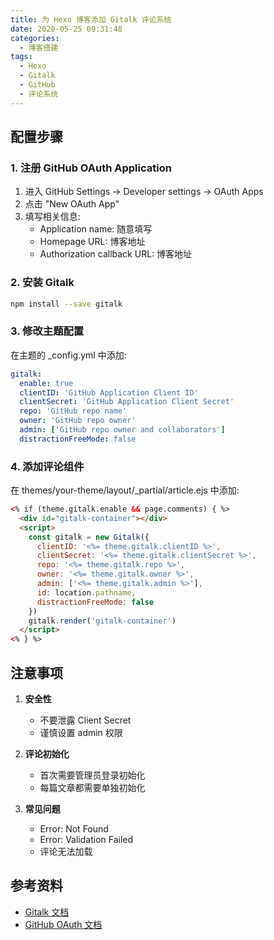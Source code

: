 ```yaml
---
title: 为 Hexo 博客添加 Gitalk 评论系统
date: 2020-05-25 09:31:48
categories:
  - 博客搭建
tags:
  - Hexo
  - Gitalk
  - GitHub
  - 评论系统
---
```


## 配置步骤

### 1. 注册 GitHub OAuth Application

1. 进入 GitHub Settings -> Developer settings -> OAuth Apps
2. 点击 "New OAuth App"
3. 填写相关信息:
   - Application name: 随意填写
   - Homepage URL: 博客地址
   - Authorization callback URL: 博客地址

### 2. 安装 Gitalk

```bash
npm install --save gitalk
```

### 3. 修改主题配置

在主题的 _config.yml 中添加:

```yaml
gitalk:
  enable: true
  clientID: 'GitHub Application Client ID'
  clientSecret: 'GitHub Application Client Secret'
  repo: 'GitHub repo name'
  owner: 'GitHub repo owner'
  admin: ['GitHub repo owner and collaborators']
  distractionFreeMode: false
```

### 4. 添加评论组件

在 themes/your-theme/layout/_partial/article.ejs 中添加:

```html
<% if (theme.gitalk.enable && page.comments) { %>
  <div id="gitalk-container"></div>
  <script>
    const gitalk = new Gitalk({
      clientID: '<%= theme.gitalk.clientID %>',
      clientSecret: '<%= theme.gitalk.clientSecret %>',
      repo: '<%= theme.gitalk.repo %>',
      owner: '<%= theme.gitalk.owner %>',
      admin: ['<%= theme.gitalk.admin %>'],
      id: location.pathname,
      distractionFreeMode: false
    })
    gitalk.render('gitalk-container')
  </script>
<% } %>
```

## 注意事项

1. **安全性**
   - 不要泄露 Client Secret
   - 谨慎设置 admin 权限

2. **评论初始化**
   - 首次需要管理员登录初始化
   - 每篇文章都需要单独初始化

3. **常见问题**
   - Error: Not Found
   - Error: Validation Failed
   - 评论无法加载

## 参考资料
- [Gitalk 文档](https://github.com/gitalk/gitalk/blob/master/readme-cn.md)
- [GitHub OAuth 文档](https://docs.github.com/en/developers/apps/building-oauth-apps)
